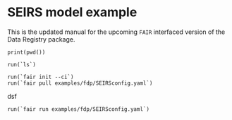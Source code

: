 # SEIRS model example
This is the updated manual for the upcoming `FAIR` interfaced version of the Data Registry package.

```@example
print(pwd())
```

```@example
run(`ls`)
```

```@example
run(`fair init --ci`)
run(`fair pull examples/fdp/SEIRSconfig.yaml`)
```

dsf

```@example
run(`fair run examples/fdp/SEIRSconfig.yaml`)
```
